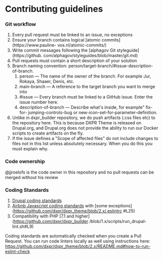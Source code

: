 Contributing guidelines
=======================

### Git workflow

1. Every pull request must be linked to an issue, no exceptions
2. Ensure your branch contains logical [atomic commits](https://www.pauline-
   vos.nl/atomic-commits/)
3. Write commit messages following the [alphagov Git styleguide](https://github.
   com/alphagov/styleguides/blob/master/git.md)
4. Pull requests must contain a short description of your solution
5. Branch naming convention: person/target-branch/#issue-description-of-branch.
    1. person — The name of the owner of the branch. For example Jur, Rokaya,
       Shaaer, Denis, etc.
    2. main-branch — A reference to the target branch you want to merge into
    3. #issue — Every branch must be linked to a GitHub issue. Enter the issue
       number here.
    4. description-of-branch — Describe what's inside, for example" fix-for-
       jumping-controls-bug or new-icon-set-for-parameter-definition.
6. Unlike in dxpr_builder repository, we do push artifacts (.css files etc) to
   the repository here. This is because DXPR Theme is released on Drupal.org,
   and Drupal.org does not provide the ability to run our Docker scripts to
   create artifacts on the fly.
7. If the issue defines a "Scope of affected files" do not include changes to
   files not in this list unless absolutely necessary. When you do this you must
   explain why. 

### Code ownership

@jjroelofs is the code owner in this repository and no pull requests can be
merged without his review

### Coding Standards

1. [Drupal coding standards](https://www.drupal.org/docs/develop/standards)
2. [Airbnb Javascript coding standards](https://github.com/airbnb/javascript)
   with [some exceptions](https://github.com/dxpr/dxpr_theme/blob/2.x/.eslintrc
   #L25)
3. Compatibility with PHP [7.1 and higher](https://github.com/dxpr/dxpr_builder
   /blob/1.x/scripts/run_drupal-lint.sh#L9)

Coding standards are automatically checked when you create a Pull Request. You
can run code linters locally as well using instructions here:
https://github.com/dxpr/dxpr_theme/blob/2.x/README.md#how-to-run-eslint-check